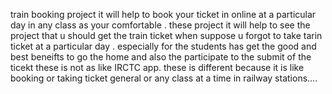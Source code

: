 train booking project 
it will help to book your ticket in online at a particular day in any class as your comfortable .
these project it will help to see the project that u should get the train ticket when suppose u forgot to take tarin ticket at a particular day .
especially for the students has get the good and best beneifts to go the home and also the participate to the submit of the ticekt these is not as like IRCTC app.
these is different
because it is like booking or taking ticket general or any class at a time in railway stations....
